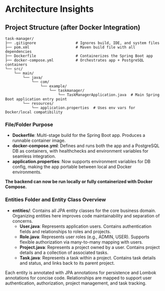 # Architecture Insights

## Project Structure (after Docker Integration)

```
task-manager/
├── .gitignore                  # Ignores build, IDE, and system files
├── pom.xml                     # Maven build file with all dependencies
├── Dockerfile                  # Containerizes the Spring Boot app
├── docker-compose.yml          # Orchestrates app + PostgreSQL containers
└── src/
    └── main/
        └── java/
            └── com/
                └── example/
                    └── taskmanager/
                        └── TaskManagerApplication.java  # Main Spring Boot application entry point
        └── resources/
            └── application.properties  # Uses env vars for Docker/local compatibility
```

### File/Folder Purpose
- **Dockerfile**: Multi-stage build for the Spring Boot app. Produces a runnable container image.
- **docker-compose.yml**: Defines and runs both the app and a PostgreSQL DB as containers, with healthchecks and environment variables for seamless integration.
- **application.properties**: Now supports environment variables for DB config, making the app portable between local and Docker environments.

**The backend can now be run locally or fully containerized with Docker Compose.**

### Entities Folder and Entity Class Overview
- **entities/**: Contains all JPA entity classes for the core business domain. Organizing entities here improves code maintainability and separation of concerns.
  - **User.java**: Represents application users. Contains authentication fields and relationships to roles and projects.
  - **Role.java**: Represents user roles (e.g., ADMIN, USER). Supports flexible authorization via many-to-many mapping with users.
  - **Project.java**: Represents a project owned by a user. Contains project details and a collection of associated tasks.
  - **Task.java**: Represents a task within a project. Contains task details and status, and links back to its parent project.

Each entity is annotated with JPA annotations for persistence and Lombok annotations for concise code. Relationships are mapped to support user authentication, authorization, project management, and task tracking.

